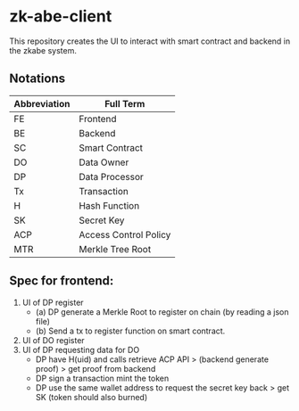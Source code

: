 # zk-abe-client
This repository creates the UI to interact with smart contract and backend in the zkabe system.

## Notations

| Abbreviation | Full Term                 |
|--------------|---------------------------|
| FE           | Frontend                  |
| BE           | Backend                   |
| SC           | Smart Contract            |
| DO           | Data Owner                |
| DP           | Data Processor            |
| Tx           | Transaction               |
| H            | Hash Function             |
| SK           | Secret Key                |
| ACP          | Access Control Policy     |
| MTR          | Merkle Tree Root          |

## Spec for frontend: 

1. UI of DP register 
    * (a) DP generate a Merkle Root to register on chain (by reading a json file)
    * (b) Send a tx to register function on smart contract.  
2. UI of DO register            
3. UI of DP requesting data for DO  
    * DP have H(uid) and calls retrieve ACP API > (backend generate proof) > get proof from backend
    * DP sign a transaction mint the token
    * DP use the same wallet address to request the secret key back > get SK (token should also burned) 
